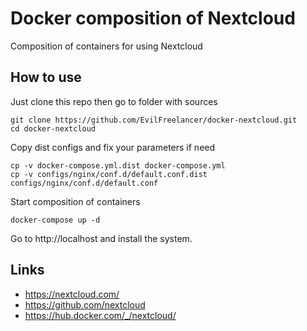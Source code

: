 # Docker composition of Nextcloud

Composition of containers for using Nextcloud

## How to use

Just clone this repo then go to folder with sources

    git clone https://github.com/EvilFreelancer/docker-nextcloud.git
    cd docker-nextcloud

Copy dist configs and fix your parameters if need

    cp -v docker-compose.yml.dist docker-compose.yml
    cp -v configs/nginx/conf.d/default.conf.dist configs/nginx/conf.d/default.conf

Start composition of containers

    docker-compose up -d

Go to http://localhost and install the system.

## Links

* https://nextcloud.com/
* https://github.com/nextcloud
* https://hub.docker.com/_/nextcloud/

